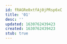 ```yaml
---
id: fRAGRe0xtfAj0jPRsp6xC
title: '01'
desc: ''
updated: 1630762439423
created: 1630762439423
stub: true
---
```


